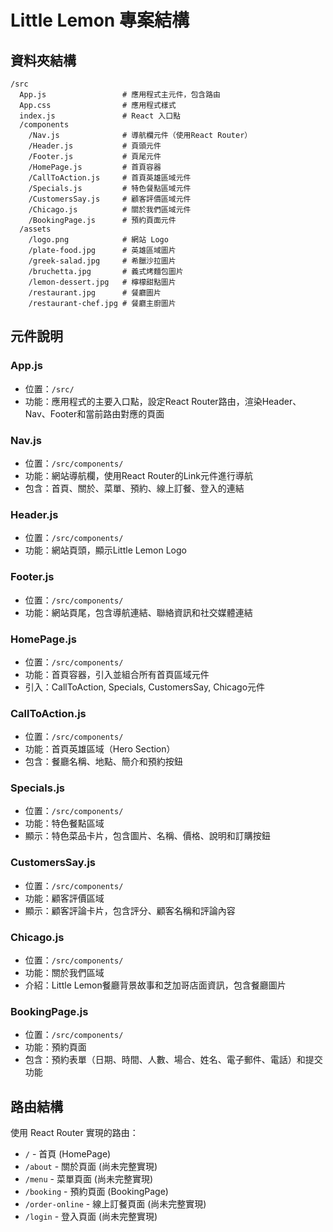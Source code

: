 # Little Lemon 專案結構

## 資料夾結構

```
/src
  App.js                 # 應用程式主元件，包含路由
  App.css                # 應用程式樣式
  index.js               # React 入口點
  /components
    /Nav.js              # 導航欄元件（使用React Router）
    /Header.js           # 頁頭元件
    /Footer.js           # 頁尾元件
    /HomePage.js         # 首頁容器
    /CallToAction.js     # 首頁英雄區域元件
    /Specials.js         # 特色餐點區域元件
    /CustomersSay.js     # 顧客評價區域元件
    /Chicago.js          # 關於我們區域元件
    /BookingPage.js      # 預約頁面元件
  /assets
    /logo.png            # 網站 Logo
    /plate-food.jpg      # 英雄區域圖片
    /greek-salad.jpg     # 希臘沙拉圖片
    /bruchetta.jpg       # 義式烤麵包圖片
    /lemon-dessert.jpg   # 檸檬甜點圖片
    /restaurant.jpg      # 餐廳圖片
    /restaurant-chef.jpg # 餐廳主廚圖片
```

## 元件說明

### App.js
- 位置：`/src/`
- 功能：應用程式的主要入口點，設定React Router路由，渲染Header、Nav、Footer和當前路由對應的頁面

### Nav.js
- 位置：`/src/components/`
- 功能：網站導航欄，使用React Router的Link元件進行導航
- 包含：首頁、關於、菜單、預約、線上訂餐、登入的連結

### Header.js
- 位置：`/src/components/`
- 功能：網站頁頭，顯示Little Lemon Logo

### Footer.js
- 位置：`/src/components/`
- 功能：網站頁尾，包含導航連結、聯絡資訊和社交媒體連結

### HomePage.js
- 位置：`/src/components/`
- 功能：首頁容器，引入並組合所有首頁區域元件
- 引入：CallToAction, Specials, CustomersSay, Chicago元件

### CallToAction.js
- 位置：`/src/components/`
- 功能：首頁英雄區域（Hero Section）
- 包含：餐廳名稱、地點、簡介和預約按鈕

### Specials.js
- 位置：`/src/components/`
- 功能：特色餐點區域
- 顯示：特色菜品卡片，包含圖片、名稱、價格、說明和訂購按鈕

### CustomersSay.js
- 位置：`/src/components/`
- 功能：顧客評價區域
- 顯示：顧客評論卡片，包含評分、顧客名稱和評論內容

### Chicago.js
- 位置：`/src/components/`
- 功能：關於我們區域
- 介紹：Little Lemon餐廳背景故事和芝加哥店面資訊，包含餐廳圖片

### BookingPage.js
- 位置：`/src/components/`
- 功能：預約頁面
- 包含：預約表單（日期、時間、人數、場合、姓名、電子郵件、電話）和提交功能

## 路由結構

使用 React Router 實現的路由：

- `/` - 首頁 (HomePage)
- `/about` - 關於頁面 (尚未完整實現)
- `/menu` - 菜單頁面 (尚未完整實現)
- `/booking` - 預約頁面 (BookingPage)
- `/order-online` - 線上訂餐頁面 (尚未完整實現)
- `/login` - 登入頁面 (尚未完整實現)
